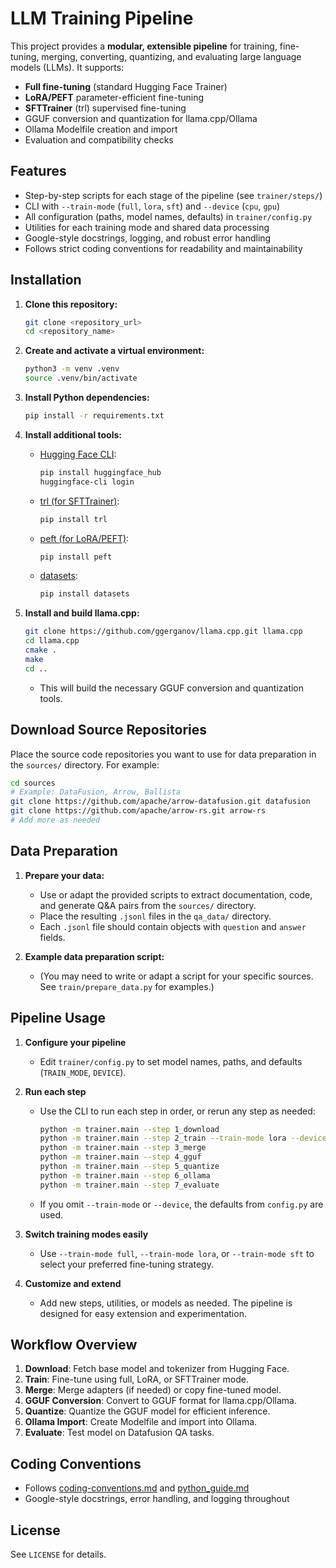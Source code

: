 # LLM Training Pipeline

This project provides a **modular, extensible pipeline** for training, fine-tuning, merging, converting, quantizing, and evaluating large language models (LLMs). It supports:

- **Full fine-tuning** (standard Hugging Face Trainer)
- **LoRA/PEFT** parameter-efficient fine-tuning
- **SFTTrainer** (trl) supervised fine-tuning
- GGUF conversion and quantization for llama.cpp/Ollama
- Ollama Modelfile creation and import
- Evaluation and compatibility checks

## Features
- Step-by-step scripts for each stage of the pipeline (see `trainer/steps/`)
- CLI with `--train-mode` (`full`, `lora`, `sft`) and `--device` (`cpu`, `gpu`)
- All configuration (paths, model names, defaults) in `trainer/config.py`
- Utilities for each training mode and shared data processing
- Google-style docstrings, logging, and robust error handling
- Follows strict coding conventions for readability and maintainability


## Installation

1. **Clone this repository:**
   ```sh
   git clone <repository_url>
   cd <repository_name>
   ```

2. **Create and activate a virtual environment:**
   ```sh
   python3 -m venv .venv
   source .venv/bin/activate
   ```

3. **Install Python dependencies:**
   ```sh
   pip install -r requirements.txt
   ```

4. **Install additional tools:**
   - [Hugging Face CLI](https://huggingface.co/docs/huggingface_hub/guides/cli):
     ```sh
     pip install huggingface_hub
     huggingface-cli login
     ```
   - [trl (for SFTTrainer)](https://github.com/huggingface/trl):
     ```sh
     pip install trl
     ```
   - [peft (for LoRA/PEFT)](https://github.com/huggingface/peft):
     ```sh
     pip install peft
     ```
   - [datasets](https://github.com/huggingface/datasets):
     ```sh
     pip install datasets
     ```

5. **Install and build llama.cpp:**
   ```sh
   git clone https://github.com/ggerganov/llama.cpp.git llama.cpp
   cd llama.cpp
   cmake .
   make
   cd ..
   ```
   - This will build the necessary GGUF conversion and quantization tools.

## Download Source Repositories

Place the source code repositories you want to use for data preparation in the `sources/` directory. For example:

```sh
cd sources
# Example: DataFusion, Arrow, Ballista
git clone https://github.com/apache/arrow-datafusion.git datafusion
git clone https://github.com/apache/arrow-rs.git arrow-rs
# Add more as needed
```

## Data Preparation

1. **Prepare your data:**
   - Use or adapt the provided scripts to extract documentation, code, and generate Q&A pairs from the `sources/` directory.
   - Place the resulting `.jsonl` files in the `qa_data/` directory.
   - Each `.jsonl` file should contain objects with `question` and `answer` fields.

2. **Example data preparation script:**
   - (You may need to write or adapt a script for your specific sources. See `train/prepare_data.py` for examples.)

## Pipeline Usage

1. **Configure your pipeline**
   - Edit `trainer/config.py` to set model names, paths, and defaults (`TRAIN_MODE`, `DEVICE`).

2. **Run each step**
   - Use the CLI to run each step in order, or rerun any step as needed:
     ```sh
     python -m trainer.main --step 1_download
     python -m trainer.main --step 2_train --train-mode lora --device gpu
     python -m trainer.main --step 3_merge
     python -m trainer.main --step 4_gguf
     python -m trainer.main --step 5_quantize
     python -m trainer.main --step 6_ollama
     python -m trainer.main --step 7_evaluate
     ```
   - If you omit `--train-mode` or `--device`, the defaults from `config.py` are used.

3. **Switch training modes easily**
   - Use `--train-mode full`, `--train-mode lora`, or `--train-mode sft` to select your preferred fine-tuning strategy.

4. **Customize and extend**
   - Add new steps, utilities, or models as needed. The pipeline is designed for easy extension and experimentation.

## Workflow Overview

1. **Download**: Fetch base model and tokenizer from Hugging Face.
2. **Train**: Fine-tune using full, LoRA, or SFTTrainer mode.
3. **Merge**: Merge adapters (if needed) or copy fine-tuned model.
4. **GGUF Conversion**: Convert to GGUF format for llama.cpp/Ollama.
5. **Quantize**: Quantize the GGUF model for efficient inference.
6. **Ollama Import**: Create Modelfile and import into Ollama.
7. **Evaluate**: Test model on Datafusion QA tasks.

## Coding Conventions
- Follows [coding-conventions.md](coding-conventions.md) and [python_guide.md](python_guide.md)
- Google-style docstrings, error handling, and logging throughout

## License
See `LICENSE` for details.
